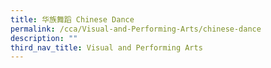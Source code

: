 ```yaml
---
title: 华族舞蹈 Chinese Dance
permalink: /cca/Visual-and-Performing-Arts/chinese-dance
description: ""
third_nav_title: Visual and Performing Arts
---
```

